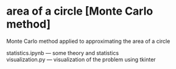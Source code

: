 # area of a circle [Monte Carlo method]
Monte Carlo method applied to approximating the area of a circle

statistics.ipynb — some theory and statistics </br>
visualization.py — visualization of the problem using tkinter
